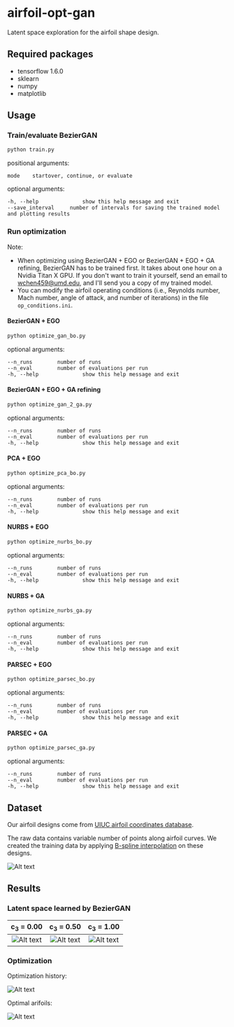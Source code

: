 # airfoil-opt-gan

Latent space exploration for the airfoil shape design.

## Required packages

- tensorflow 1.6.0
- sklearn
- numpy
- matplotlib

## Usage

### Train/evaluate BezierGAN

```bash
python train.py
```

positional arguments:
    
```
mode	startover, continue, or evaluate
```

optional arguments:

```
-h, --help            	show this help message and exit
--save_interval 	number of intervals for saving the trained model and plotting results
```

### Run optimization

Note: 
* When optimizing using BezierGAN + EGO or BezierGAN + EGO + GA refining, BezierGAN has to be trained first. It takes about one hour on a Nvidia Titan X GPU. If you don't want to train it yourself, send an email to <wchen459@umd.edu>, and I'll send you a copy of my trained model.
* You can modify the airfoil operating conditions (i.e., Reynolds number, Mach number, angle of attack, and number of iterations) in the file ```op_conditions.ini```.

#### BezierGAN + EGO

```bash
python optimize_gan_bo.py
```

optional arguments:

```
--n_runs		number of runs
--n_eval		number of evaluations per run
-h, --help            	show this help message and exit
```

#### BezierGAN + EGO + GA refining

```bash
python optimize_gan_2_ga.py
```

optional arguments:

```
--n_runs		number of runs
--n_eval		number of evaluations per run
-h, --help            	show this help message and exit
```

#### PCA + EGO

```bash
python optimize_pca_bo.py
```

optional arguments:

```
--n_runs		number of runs
--n_eval		number of evaluations per run
-h, --help            	show this help message and exit
```

#### NURBS + EGO

```bash
python optimize_nurbs_bo.py
```

optional arguments:

```
--n_runs		number of runs
--n_eval		number of evaluations per run
-h, --help            	show this help message and exit
```

#### NURBS + GA

```bash
python optimize_nurbs_ga.py
```

optional arguments:

```
--n_runs		number of runs
--n_eval		number of evaluations per run
-h, --help            	show this help message and exit
```

#### PARSEC + EGO

```bash
python optimize_parsec_bo.py
```

optional arguments:

```
--n_runs		number of runs
--n_eval		number of evaluations per run
-h, --help            	show this help message and exit
```

#### PARSEC + GA

```bash
python optimize_parsec_ga.py
```

optional arguments:

```
--n_runs		number of runs
--n_eval		number of evaluations per run
-h, --help            	show this help message and exit
```

## Dataset

Our airfoil designs come from [UIUC airfoil coordinates database](http://m-selig.ae.illinois.edu/ads/coord_database.html).

The raw data contains variable number of points along airfoil curves. We created the training data by applying [B-spline interpolation](https://github.com/IDEALLab/airfoil-interpolation) on these designs.

![Alt text](/samples.svg)


## Results

### Latent space learned by BezierGAN

c<sub>3</sub> = 0.00			|c<sub>3</sub> = 0.50			   |c<sub>3</sub> = 1.00
:--------------------------------------:|:----------------------------------------:|:--------------------------------------:
![Alt text](/gan/synthesized_0.00.svg)  |  ![Alt text](/gan/synthesized_0.50.svg)  |  ![Alt text](/gan/synthesized_1.00.svg)

### Optimization

Optimization history:

![Alt text](/opt_results/opt_history.svg)

Optimal arifoils:

![Alt text](/opt_results/opt_airfoils.svg)




